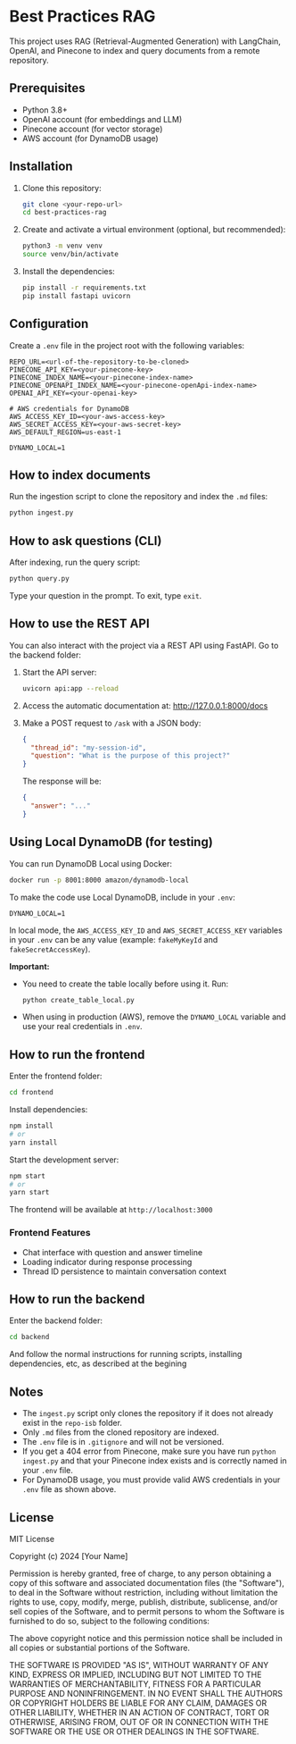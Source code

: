 # Best Practices RAG

This project uses RAG (Retrieval-Augmented Generation) with LangChain, OpenAI, and Pinecone to index and query documents from a remote repository.

## Prerequisites

- Python 3.8+
- OpenAI account (for embeddings and LLM)
- Pinecone account (for vector storage)
- AWS account (for DynamoDB usage)

## Installation

1. Clone this repository:
   ```bash
   git clone <your-repo-url>
   cd best-practices-rag
   ```

2. Create and activate a virtual environment (optional, but recommended):
   ```bash
   python3 -m venv venv
   source venv/bin/activate
   ```

3. Install the dependencies:
   ```bash
   pip install -r requirements.txt
   pip install fastapi uvicorn
   ```

## Configuration

Create a `.env` file in the project root with the following variables:

```
REPO_URL=<url-of-the-repository-to-be-cloned>
PINECONE_API_KEY=<your-pinecone-key>
PINECONE_INDEX_NAME=<your-pinecone-index-name>
PINECONE_OPENAPI_INDEX_NAME=<your-pinecone-openApi-index-name>
OPENAI_API_KEY=<your-openai-key>

# AWS credentials for DynamoDB
AWS_ACCESS_KEY_ID=<your-aws-access-key>
AWS_SECRET_ACCESS_KEY=<your-aws-secret-key>
AWS_DEFAULT_REGION=us-east-1

DYNAMO_LOCAL=1
```

## How to index documents

Run the ingestion script to clone the repository and index the `.md` files:

```bash
python ingest.py
```

## How to ask questions (CLI)

After indexing, run the query script:

```bash
python query.py
```

Type your question in the prompt. To exit, type `exit`.

## How to use the REST API

You can also interact with the project via a REST API using FastAPI. Go to the backend folder:

1. Start the API server:
   ```bash
   uvicorn api:app --reload
   ```

2. Access the automatic documentation at:
   http://127.0.0.1:8000/docs

3. Make a POST request to `/ask` with a JSON body:
   ```json
   {
     "thread_id": "my-session-id",
     "question": "What is the purpose of this project?"
   }
   ```
   The response will be:
   ```json
   {
     "answer": "..."
   }
   ```

## Using Local DynamoDB (for testing)

You can run DynamoDB Local using Docker:

```bash
docker run -p 8001:8000 amazon/dynamodb-local
```

To make the code use Local DynamoDB, include in your `.env`:

```
DYNAMO_LOCAL=1
```

In local mode, the `AWS_ACCESS_KEY_ID` and `AWS_SECRET_ACCESS_KEY` variables in your `.env` can be any value (example: `fakeMyKeyId` and `fakeSecretAccessKey`).

**Important:**
- You need to create the table locally before using it. Run:
  ```bash
  python create_table_local.py
  ```
- When using in production (AWS), remove the `DYNAMO_LOCAL` variable and use your real credentials in `.env`.

## How to run the frontend

Enter the frontend folder:
```bash
cd frontend
```

Install dependencies:
```bash
npm install
# or
yarn install
```

Start the development server:
```bash
npm start
# or
yarn start
```

The frontend will be available at `http://localhost:3000`

### Frontend Features
- Chat interface with question and answer timeline
- Loading indicator during response processing
- Thread ID persistence to maintain conversation context

## How to run the backend

Enter the backend folder:
```bash
cd backend
```
And follow the normal instructions for running scripts, installing dependencies, etc, as described at the begining

## Notes

- The `ingest.py` script only clones the repository if it does not already exist in the `repo-isb` folder.
- Only `.md` files from the cloned repository are indexed.
- The `.env` file is in `.gitignore` and will not be versioned.
- If you get a 404 error from Pinecone, make sure you have run `python ingest.py` and that your Pinecone index exists and is correctly named in your `.env` file.
- For DynamoDB usage, you must provide valid AWS credentials in your `.env` file as shown above.

## License

MIT License

Copyright (c) 2024 [Your Name]

Permission is hereby granted, free of charge, to any person obtaining a copy
of this software and associated documentation files (the "Software"), to deal
in the Software without restriction, including without limitation the rights
to use, copy, modify, merge, publish, distribute, sublicense, and/or sell
copies of the Software, and to permit persons to whom the Software is
furnished to do so, subject to the following conditions:

The above copyright notice and this permission notice shall be included in all
copies or substantial portions of the Software.

THE SOFTWARE IS PROVIDED "AS IS", WITHOUT WARRANTY OF ANY KIND, EXPRESS OR
IMPLIED, INCLUDING BUT NOT LIMITED TO THE WARRANTIES OF MERCHANTABILITY,
FITNESS FOR A PARTICULAR PURPOSE AND NONINFRINGEMENT. IN NO EVENT SHALL THE
AUTHORS OR COPYRIGHT HOLDERS BE LIABLE FOR ANY CLAIM, DAMAGES OR OTHER
LIABILITY, WHETHER IN AN ACTION OF CONTRACT, TORT OR OTHERWISE, ARISING FROM,
OUT OF OR IN CONNECTION WITH THE SOFTWARE OR THE USE OR OTHER DEALINGS IN THE
SOFTWARE. 